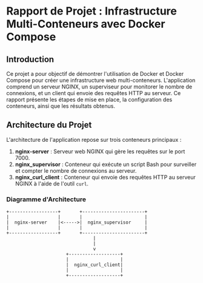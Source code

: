 
# Rapport de Projet : Infrastructure Multi-Conteneurs avec Docker Compose

## Introduction

Ce projet a pour objectif de démontrer l'utilisation de Docker et Docker Compose pour créer une infrastructure web multi-conteneurs. L'application comprend un serveur NGINX, un superviseur pour monitorer le nombre de connexions, et un client qui envoie des requêtes HTTP au serveur. Ce rapport présente les étapes de mise en place, la configuration des conteneurs, ainsi que les résultats obtenus.

## Architecture du Projet

L'architecture de l'application repose sur trois conteneurs principaux :

1. **nginx-server** : Serveur web NGINX qui gère les requêtes sur le port 7000.
2. **nginx_supervisor** : Conteneur qui exécute un script Bash pour surveiller et compter le nombre de connexions au serveur.
3. **nginx_curl_client** : Conteneur qui envoie des requêtes HTTP au serveur NGINX à l'aide de l'outil `curl`.

### Diagramme d'Architecture

```plaintext
+------------------+       +-----------------------+
|                  |       |                       |
|  nginx-server    |<----->|  nginx_supervisor     |
|                  |       |                       |
+------------------+       +-----------------------+
                                |
                                |
                                v
                      +-------------------+
                      |                   |
                      |  nginx_curl_client|
                      |                   |
                      +-------------------+
